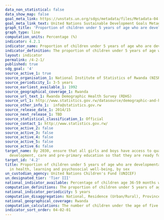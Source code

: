 ```yaml
---
data_non_statistical: false
data_show_map: false
goal_meta_link: https://unstats.un.org/sdgs/metadata/files/Metadata-04-02-01.pdf
goal_meta_link_text: United Nations Sustainable Development Goals Metadata (PDF 4.0 MB)
graph_title: 'Proportion of children under 5 years of age who are developmentally on track in health, learning and psychosocial well-being, by sex'
graph_type: line
computation_units: Percentage (%)
indicator: 4.2.1
indicator_name: Proportion of children under 5 years of age who are developmentally on track in health, learning and psychosocial well-being, by sex
indicator_definition: The proportion of children under 5 years of age who are developmentally on track in health, learning and psychosocial well-being is currently being measured by the percentage of children aged 36-59 months who are developmentally on-track in at least three of the following four domains,literacy-numeracy, physical, socio-emotional and learning
layout: indicator
permalink: /4-2-1/
published: true
sdg_goal: '4'
source_active_1: true
source_organisation_1: National Institute of Statistics of Rwanda (NISR)
source_periodicity_1: 3-5 years
source_earliest_available_1: 1992
source_geographical_coverage_1: Rwanda
source_url_text_1: Rwanda Demographic Health Survey (RDHS)
source_url_1: http://www.statistics.gov.rw/datasource/demographic-and-health-survey-dhs
source_other_info_1:  info@statistics.gov.rw
source_release_date_1: 2014/15
source_next_release_1: TBD
source_statistical_classification_1: Official
source_contact_1: http://www.statistics.gov.rw/ 
source_active_2: false
source_active_3: false
source_active_4: false
source_active_5: false
source_active_6: false
target_name: By 2030, ensure that all girls and boys have access to quality early childhood
  development, care and pre-primary education so that they are ready for primary education
target_id: '4.2'
title: Proportion of children under 5 years of age who are developmentally on track
  in health, learning and psychosocial well-being, by sex
un_custodian_agency: United Nations Children's Fund (UNICEF)
un_designated_tier: 'Tier III'
national_indicator_available: Percentage of children age 36-59 months who are developmentally on track in at least three of the four domains (Literacy-numeracy, Physical,  Social-emotional  and Learning )
computation_definitions: The proportion of children under 5 years of age who are developmentally on track in health, learning and psychosocial well-being is currently being measured by the percentage of children aged 36-59 months who are developmentally on-track in at least three of the following four domains of literacy-numeracy, physical, socio-emotional and learning.
national_indicator_periodicity: 5 years
computation_disaggregation: National, Residence (Urban/Rural), Province, Age in months, Sex, Education of mother, wealth quintile
national_geographical_coverage: Rwanda
computation_calculations: The number of children under the age of five who are developmentally on track in health, learning and psychosocial well-being divided by the total number of children under the age of five in the population.
indicator_sort_order: 04-02-01
---
```

